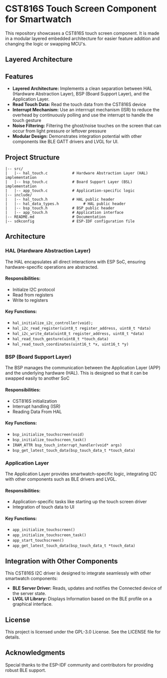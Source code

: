 # CST816S Touch Screen Component for Smartwatch

This repository showcases a CST816S touch screen component. It is made in a modular layered embedded architecture for easier feature addition and changing the logic or swapping MCU's.

## **Layered Architecture**

## **Features**

- **Layered Architecture:** Implements a clean separation between HAL (Hardware Abstraction Layer), BSP (Board Support Layer), and the Application Layer.
- **Read Touch Data:** Read the touch data from the CST816S device 
- **Interrupt Mechanism:** Use an interrrupt mechanism (ISR) to reduce the overhead by continuously polling and use the interrupt to handle the touch gesture
- **Noise Filtering:** Filtering the ghost/noise touches on the screen that can occur from light pressure or leftover pressure
- **Modular Design:** Demonstrates integration potential with other components like BLE GATT drivers and LVGL for UI.

## **Project Structure**

```
|-- src/
|   |-- hal_touch.c           # Hardware Abstraction Layer (HAL) implementation
|   |-- bsp_touch.c           # Board Support Layer (BSL) implementation
|   |-- app_touch.c           # Application-specific logic
|-- include/
|   |-- hal_touch.h           # HAL public header
|   |-- hal_data_types.h           # HAL public header
|   |-- bsp_touch.h           # BSP public header
|   |-- app_touch.h           # Application interface
|-- README.md                 # Documentation
|-- sdkconfig                 # ESP-IDF configuration file
```

## **Architecture**

### **HAL (Hardware Abstraction Layer)**
The HAL encapsulates all direct interactions with ESP SoC, ensuring hardware-specific operations are abstracted.

#### Responsibilities:
- Initialze I2C protocol
- Read from registers 
- Write to registers

#### Key Functions:
- `hal_initialize_i2c_controller(void);`
- `hal_i2c_read_register(uint8_t register_address, uint8_t *data)`
- `hal_i2c_write_data(uint8_t register_address, uint8_t *data)`
- `hal_read_touch_gesture(uint8_t *touch_data)`
- `hal_read_touch_coordinates(uint16_t *x, uint16_t *y)`

### **BSP (Board Support Layer)**
The BSP manages the communication between the Application Layer (APP) and the underlying hardware (HAL). This is designed so that it can be swapped easily to another SoC

#### Responsibilities:
- CST816S initialization
- Interrupt handling (ISR)
- Reading Data From HAL

#### Key Functions:
- `bsp_initialize_touchscreen(void)`
- `bsp_initialize_touchscreen_task()`
- `IRAM_ATTR bsp_touch_interrupt_handler(void* args)`
- `bsp_get_latest_touch_data(bsp_touch_data_t *touch_data)`

### **Application Layer**
The Application Layer provides smartwatch-specific logic, integrating I2C with other components such as BLE drivers and LVGL.

#### Responsibilities:
- Application-specific tasks like starting up the touch screen driver
- Integration of touch data to UI

#### Key Functions:
- `app_initialize_touchscreen()`
- `app_initialize_touchscreen_task()`
- `app_start_touchscreen()`
- `app_get_latest_touch_data(bsp_touch_data_t *touch_data)`

## **Integration with Other Components**
This CST816S I2C driver is designed to integrate seamlessly with other smartwatch components:
- **BLE Server Driver:** Reads, updates and notifies the Connected device of the server state.
- **LVGL UI Library:** Displays Information based on the BLE profile on a graphical interface.

## **License**
This project is licensed under the GPL-3.0 License. See the LICENSE file for details.

## **Acknowledgments**
Special thanks to the ESP-IDF community and contributors for providing robust BLE support.

